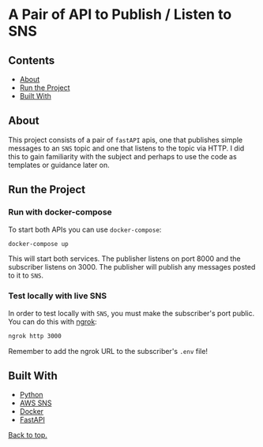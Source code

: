 # A Pair of API to Publish / Listen to SNS

## Contents

* [About](#about)
* [Run the Project](#run-the-project)
* [Built With](#built-with)

## About
This project consists of a pair of `fastAPI` apis, one that publishes simple
messages to an `SNS` topic and one that listens to the topic via HTTP. I did
this to gain familiarity with the subject and perhaps to use the code as
templates or guidance later on.

## Run the Project

### Run with docker-compose
To start both APIs you can use `docker-compose`:
```bash
docker-compose up
```
This will start both services. The publisher listens on port 8000 and the
subscriber listens on 3000. The publisher will publish any messages posted
to it to `SNS`.

### Test locally with live SNS
In order to test locally with `SNS`, you must make the subscriber's port
public. You can do this with [ngrok](https://ngrok.com/):
```bash
ngrok http 3000
```
Remember to add the ngrok URL to the subscriber's `.env` file!

## Built With

* [Python](https://www.python.org/)
* [AWS SNS](https://aws.amazon.com/sns/)
* [Docker](https://www.docker.com/)
* [FastAPI](https://fastapi.tiangolo.com/)

[Back to top.](#a-pair-of-api-to-publish--listen-to-sns)